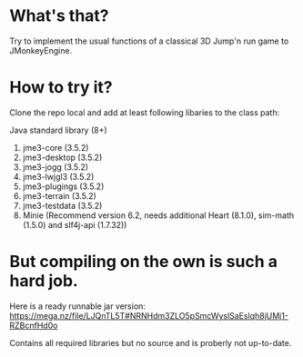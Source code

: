 # What's that?
Try to implement the usual functions of a classical 3D Jump'n run game to JMonkeyEngine.

# How to try it?
Clone the repo local and add at least following libaries to the class path:

Java standard library (8+)
1) jme3-core (3.5.2)
1) jme3-desktop (3.5.2)
1) jme3-jogg (3.5.2)
1) jme3-lwjgl3 (3.5.2)
1) jme3-plugings (3.5.2)
1) jme3-terrain (3.5.2)
1) jme3-testdata (3.5.2)
1) Minie (Recommend version 6.2, needs additional Heart (8.1.0), sim-math (1.5.0) and slf4j-api (1.7.32))

# But compiling on the own is such a hard job.
Here is a ready runnable jar version: https://mega.nz/file/LJQnTL5T#NRNHdm3ZLO5pSmcWyslSaEslqh8jUMj1-RZBcnfHd0o

Contains all required libraries but no source and is proberly not up-to-date.

